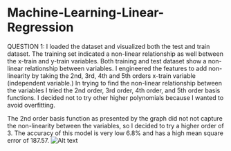 # Machine-Learning-Linear-Regression

QUESTION 1:
I loaded the dataset and visualized both the test and train dataset. 
The training set indicated a non-linear relationship as well between the x-train and y-train variables. Both training and test dataset show a non-linear relationship between variables. I engineered the features to add non-linearity by taking the 2nd, 3rd, 4th and 5th orders x-train variable (independent variable.)
In trying to find the non-linear relationship between the variables I tried the 2nd order, 3rd order, 4th order, and 5th order basis functions. I decided not to try other higher polynomials because I wanted to avoid overfitting.

The 2nd order basis function as presented by the graph did not not capture the non-linearity between the variables, so I decided to try a higher order of 3. The accuracy of this model is very low 6.8% and has a high mean square error of 187.57.
![Alt text]()
